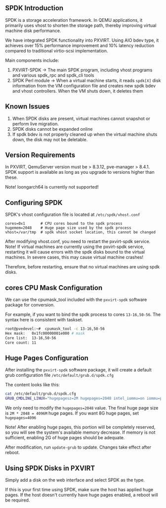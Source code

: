 ## SPDK Introduction

SPDK is a storage acceleration framework. In QEMU applications, it primarily uses vhost to shorten the storage path, thereby improving virtual machine disk performance.

We have integrated SPDK functionality into PXVIRT. Using AIO bdev type, it achieves over 15% performance improvement and 10% latency reduction compared to traditional virtio-scsi implementation.

Main components include:
1. PXVIRT-SPDK -> The main SPDK program, including vhost programs and various spdk_rpc and spdk_cli tools
2. SPDK Perl module -> When a virtual machine starts, it reads `spdk[X]` disk information from the VM configuration file and creates new spdk bdev and vhost controllers. When the VM shuts down, it deletes them

## Known Issues

1. When SPDK disks are present, virtual machines cannot snapshot or perform live migration.
2. SPDK disks cannot be expanded online
3. If spdk bdev is not properly cleaned up when the virtual machine shuts down, the disk may not be deletable.

## Version Requirements

In PXVIRT, QemuServer version must be > 8.3.12, pve-manager > 8.4.1. SPDK support is available as long as you upgrade to versions higher than these.

Note! loongarch64 is currently not supported!

## Configuring SPDK

SPDK's vhost configuration file is located at `/etc/spdk/vhost.conf`
```
cores=0x1       # CPU cores bound to the spdk process
hugemem=2048    # Huge page size used by the spdk process
vhost=/var/tmp  # spdk vhost socket location, this cannot be changed
```

After modifying vhost.conf, you need to restart the pxvirt-spdk service. Note! If virtual machines are currently using the pxvirt-spdk service, restarting it will cause errors with the spdk disks bound to the virtual machines. In severe cases, this may cause virtual machine crashes!

Therefore, before restarting, ensure that no virtual machines are using spdk disks.

## cores CPU Mask Configuration
We can use the cpumask_tool included with the `pxvirt-spdk` software package for conversion.

For example, if you want to bind the spdk process to cores `13-16,50-56`. The syntax here is consistent with taskset.

```bash
root@pvedevel:~#  cpumask_tool -c 13-16,50-56
Hex mask:   0x1fc00000001e000 # mask
Core list:  13-16,50-56
Core count: 11
```

## Huge Pages Configuration

After installing the `pxvirt-spdk` software package, it will create a default grub configuration file `/etc/default/grub.d/spdk.cfg`

The content looks like this:
```bash
cat /etc/default/grub.d/spdk.cfg
GRUB_CMDLINE_LINUX="hugepagesz=2M hugepages=2048 intel_iommu=on iommu=pt amd_iommu=on"
```

We only need to modify the `hugepages=2048` value. The final huge page size is `2M * 2048 = 4096M` huge pages. If you want 8G huge pages, set `hugepages=4096`

Note! After enabling huge pages, this portion will be completely reserved, so you will see the system's available memory decrease. If memory is not sufficient, enabling 2G of huge pages should be adequate.

After modification, run `update-grub` to update. Changes take effect after reboot.

## Using SPDK Disks in PXVIRT

Simply add a disk on the web interface and select SPDK as the type.

If this is your first time using SPDK, make sure the host has applied huge pages. If the host doesn't currently have huge pages enabled, a reboot will be required.

